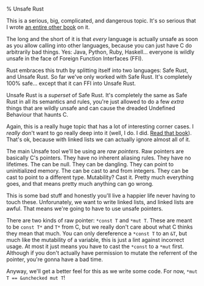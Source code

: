 % Unsafe Rust

This is a serious, big, complicated, and dangerous topic.
It's so serious that I wrote [an entire other book][nom] on it.

The long and the short of it is that *every* language is actually unsafe as soon
as you allow calling into other languages, because you can just have C do
arbitrarily bad things. Yes: Java, Python, Ruby, Haskell... everyone is wildly
unsafe in the face of Foreign Function Interfaces (FFI).

Rust embraces this truth by splitting itself into two languages: Safe Rust, and
Unsafe Rust. So far we've only worked with Safe Rust. It's completely 100%
safe... except that it can FFI into Unsafe Rust.

Unsafe Rust is a *superset* of Safe Rust. It's completely the same as Safe Rust in all its
semantics and rules, you're just allowed to do a few *extra* things that are
wildly unsafe and can cause the dreaded Undefined Behaviour that haunts C.

Again, this is a really huge topic that has a lot of interesting corner cases.
I *really* don't want to go really deep into it (well, I do. I did. [Read that
book][nom]). That's ok, because with linked lists we can actually ignore almost
all of it.

The main Unsafe tool we'll be using are *raw pointers*. Raw pointers are
basically C's pointers. They have no inherent aliasing rules. They have
no lifetimes. The can be null. They can be dangling. They can point to
uninitialized memory. The can be cast to and from integers. They can be
cast to point to a different type. Mutability? Cast it. Pretty much everything
goes, and that means pretty much anything can go wrong.

This is some bad stuff and honestly you'll live a happier life never having
to touch these. Unforunately, we want to write linked lists, and linked lists
are awful. That means we're going to have to use unsafe pointers.

There are two kinds of raw pointer: `*const T` and `*mut T`. These are meant to
be `const T*` and `T*` from C, but we really don't care about what C thinks they
mean that much. You can only dereference a `*const T` to an `&T`, but much like
the mutability of a variable, this is just a lint against incorrect usage. At
most it just means you have to cast the `*const` to a `*mut` first. Although if
you don't actually have permission to mutate the referrent of the pointer,
you're gonna have a bad time.

Anyway, we'll get a better feel for this as we write some code. For now,
`*mut T == &unchecked mut T`!

[nom]: https://doc.rust-lang.org/nightly/nomicon/
